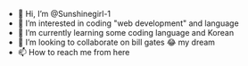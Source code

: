 - 👋 Hi, I’m @Sunshinegirl-1
- 👀 I’m interested in coding "web development" and language
- 🌱 I’m currently learning some coding language and Korean
- 💞️ I’m looking to collaborate on bill gates 😂 my dream
- 📫 How to reach me from here 

<!---
Sunshinegirl-1/Sunshinegirl-1 is a ✨ special ✨ repository because its `README.md` (this file) appears on your GitHub profile.
You can click the Preview link to take a look at your changes.
--->

